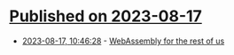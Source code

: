 # [Published on 2023-08-17](index.md)

* [2023-08-17, 10:46:28](https://lobste.rs/s/r9o9md/webassembly_for_rest_us) - [WebAssembly for the rest of us](https://www.youtube.com/watch?v=lUCegCa7A08)
